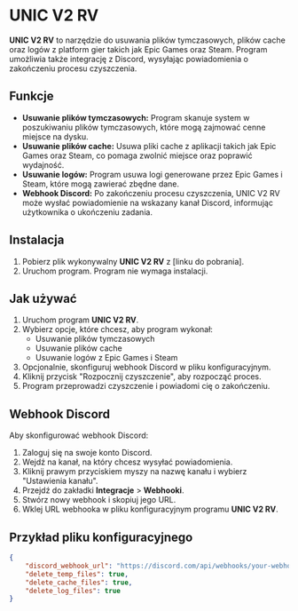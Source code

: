 # UNIC V2 RV

**UNIC V2 RV** to narzędzie do usuwania plików tymczasowych, plików cache oraz logów z platform gier takich jak Epic Games oraz Steam. Program umożliwia także integrację z Discord, wysyłając powiadomienia o zakończeniu procesu czyszczenia.

## Funkcje

- **Usuwanie plików tymczasowych:** Program skanuje system w poszukiwaniu plików tymczasowych, które mogą zajmować cenne miejsce na dysku.
- **Usuwanie plików cache:** Usuwa pliki cache z aplikacji takich jak Epic Games oraz Steam, co pomaga zwolnić miejsce oraz poprawić wydajność.
- **Usuwanie logów:** Program usuwa logi generowane przez Epic Games i Steam, które mogą zawierać zbędne dane.
- **Webhook Discord:** Po zakończeniu procesu czyszczenia, UNIC V2 RV może wysłać powiadomienie na wskazany kanał Discord, informując użytkownika o ukończeniu zadania.

## Instalacja

1. Pobierz plik wykonywalny **UNIC V2 RV** z [linku do pobrania].
2. Uruchom program. Program nie wymaga instalacji.

## Jak używać

1. Uruchom program **UNIC V2 RV**.
2. Wybierz opcje, które chcesz, aby program wykonał:
   - Usuwanie plików tymczasowych
   - Usuwanie plików cache
   - Usuwanie logów z Epic Games i Steam
3. Opcjonalnie, skonfiguruj webhook Discord w pliku konfiguracyjnym.
4. Kliknij przycisk "Rozpocznij czyszczenie", aby rozpocząć proces.
5. Program przeprowadzi czyszczenie i powiadomi cię o zakończeniu.

## Webhook Discord

Aby skonfigurować webhook Discord:

1. Zaloguj się na swoje konto Discord.
2. Wejdź na kanał, na który chcesz wysyłać powiadomienia.
3. Kliknij prawym przyciskiem myszy na nazwę kanału i wybierz "Ustawienia kanału".
4. Przejdź do zakładki **Integracje** > **Webhooki**.
5. Stwórz nowy webhook i skopiuj jego URL.
6. Wklej URL webhooka w pliku konfiguracyjnym programu **UNIC V2 RV**.

## Przykład pliku konfiguracyjnego

```json
{
    "discord_webhook_url": "https://discord.com/api/webhooks/your-webhook-url",
    "delete_temp_files": true,
    "delete_cache_files": true,
    "delete_log_files": true
}

